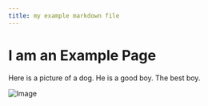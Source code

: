 ```yaml
---
title: my example markdown file
---
```

# I am an Example Page
Here is a picture of a dog.
He is a good boy.
The best boy.

![Image](/images/dog-summer.jpg)

